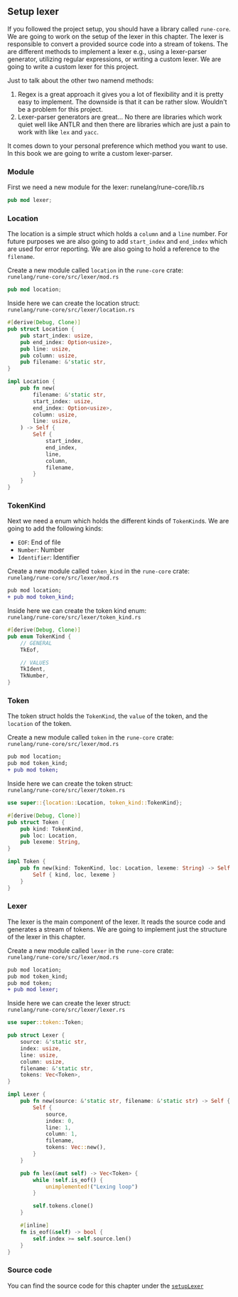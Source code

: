 ## Setup lexer

If you followed the project setup, you should have a library called `rune-core`. We are going to work on the setup of the lexer in this chapter. The lexer is responsible to convert a provided source code into a stream of tokens. The are different methods to implement a lexer e.g., using a lexer-parser generator, utilizing regular expressions, or writing a custom lexer. We are going to write a custom lexer for this project.

Just to talk about the other two namend methods:

1. Regex is a great approach it gives you a lot of flexibility and it is pretty easy to implement. The downside is that it can be rather slow. Wouldn't be a problem for this project.
2. Lexer-parser generators are great... No there are libraries which work quiet well like ANTLR and then there are libraries which are just a pain to work with like `lex` and `yacc`.

It comes down to your personal preference which method you want to use. In this book we are going to write a custom lexer-parser.

### Module

First we need a new module for the lexer:
runelang/rune-core/lib.rs

```rust
pub mod lexer;
```

### Location

The location is a simple struct which holds a `column` and a `line` number. For future purposes we are also going to add `start_index` and `end_index` which are used for error reporting. We are also going to hold a reference to the `filename`.

Create a new module called `location` in the `rune-core` crate: \
`runelang/rune-core/src/lexer/mod.rs`

```rust
pub mod location;
```

Inside here we can create the location struct: \
`runelang/rune-core/src/lexer/location.rs`

```rust
#[derive(Debug, Clone)]
pub struct Location {
    pub start_index: usize,
    pub end_index: Option<usize>,
    pub line: usize,
    pub column: usize,
    pub filename: &'static str,
}

impl Location {
    pub fn new(
        filename: &'static str,
        start_index: usize,
        end_index: Option<usize>,
        column: usize,
        line: usize,
    ) -> Self {
        Self {
            start_index,
            end_index,
            line,
            column,
            filename,
        }
    }
}
```

### TokenKind

Next we need a enum which holds the different kinds of `TokenKind`s. We are going to add the following kinds:

- `EOF`: End of file
- `Number`: Number
- `Identifier`: Identifier

Create a new module called `token_kind` in the `rune-core` crate: \
`runelang/rune-core/src/lexer/mod.rs`

```diff
pub mod location;
+ pub mod token_kind;
```

Inside here we can create the token kind enum: \
`runelang/rune-core/src/lexer/token_kind.rs`

```rust
#[derive(Debug, Clone)]
pub enum TokenKind {
    // GENERAL
    TkEof,

    // VALUES
    TkIdent,
    TkNumber,
}
```

### Token

The token struct holds the `TokenKind`, the `value` of the token, and the `location` of the token.

Create a new module called `token` in the `rune-core` crate: \
`runelang/rune-core/src/lexer/mod.rs`

```diff
pub mod location;
pub mod token_kind;
+ pub mod token;
```

Inside here we can create the token struct: \
`runelang/rune-core/src/lexer/token.rs`

```rust
use super::{location::Location, token_kind::TokenKind};

#[derive(Debug, Clone)]
pub struct Token {
    pub kind: TokenKind,
    pub loc: Location,
    pub lexeme: String,
}

impl Token {
    pub fn new(kind: TokenKind, loc: Location, lexeme: String) -> Self {
        Self { kind, loc, lexeme }
    }
}
```

### Lexer

The lexer is the main component of the lexer. It reads the source code and generates a stream of tokens. We are going to implement just the structure of the lexer in this chapter.

Create a new module called `lexer` in the `rune-core` crate: \
`runelang/rune-core/src/lexer/mod.rs`

```diff
pub mod location;
pub mod token_kind;
pub mod token;
+ pub mod lexer;
```

Inside here we can create the lexer struct: \
`runelang/rune-core/src/lexer/lexer.rs`

```rust
use super::token::Token;

pub struct Lexer {
    source: &'static str,
    index: usize,
    line: usize,
    column: usize,
    filename: &'static str,
    tokens: Vec<Token>,
}

impl Lexer {
    pub fn new(source: &'static str, filename: &'static str) -> Self {
        Self {
            source,
            index: 0,
            line: 1,
            column: 1,
            filename,
            tokens: Vec::new(),
        }
    }

    pub fn lex(&mut self) -> Vec<Token> {
        while !self.is_eof() {
            unimplemented!("Lexing loop")
        }

        self.tokens.clone()
    }

    #[inline]
    fn is_eof(&self) -> bool {
        self.index >= self.source.len()
    }
}
```

### Source code

You can find the source code for this chapter under the [`setupLexer`](https://github.com/DevInSilence/runelang/tree/setupLexer)
